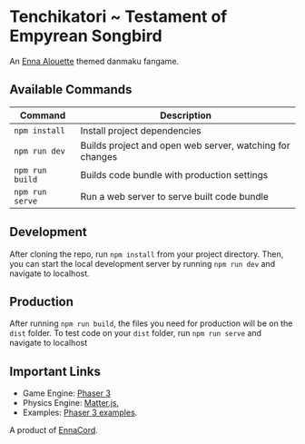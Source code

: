 # Tenchikatori ~ Testament of Empyrean Songbird
An [Enna Alouette](https://www.youtube.com/channel/UCR6qhsLpn62WVxCBK1dkLow?sub_confirmation=1) themed danmaku fangame.

## Available Commands

| Command | Description |
|---------|-------------|
| `npm install` | Install project dependencies |
| `npm run dev` | Builds project and open web server, watching for changes |
| `npm run build` | Builds code bundle with production settings  |
| `npm run serve` | Run a web server to serve built code bundle |

## Development

After cloning the repo, run `npm install` from your project directory. Then, you can start the local development
server by running `npm run dev` and navigate to localhost.

## Production

After running `npm run build`, the files you need for production will be on the `dist` folder. To test code on your `dist` folder, run `npm run serve` and navigate to localhost

## Important Links

- Game Engine: [Phaser 3](https://newdocs.phaser.io/docs/) 
- Physics Engine: [Matter.js](https://brm.io/matter-js/), 
- Examples: [Phaser 3 examples](http://labs.phaser.io/index.html).

A product of [EnnaCord](https://discord.gg/enna).